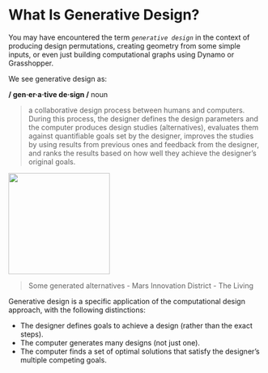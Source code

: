 # What Is Generative Design?

You may have encountered the term _`generative design`_ in the context of producing design permutations, creating geometry from some simple inputs, or even just building computational graphs using Dynamo or Grasshopper.

We see generative design as:

**/ gen·er·a·tive de·sign /** noun

> a collaborative design process between humans and computers. During this process, the designer defines the design parameters and the computer produces design studies \(alternatives\), evaluates them against quantifiable goals set by the designer, improves the studies by using results from previous ones and feedback from the designer, and ranks the results based on how well they achieve the designer’s original goals.

<img src="../../assets/intro/whatisgen.gif" style="width:200px;"/>

> Some generated alternatives - Mars Innovation District - The Living

Generative design is a specific application of the computational design approach, with the following distinctions:

* The designer defines goals to achieve a design \(rather than the exact steps\).
* The computer generates many designs \(not just one\).
* The computer finds a set of optimal solutions that satisfy the designer’s multiple competing goals.

